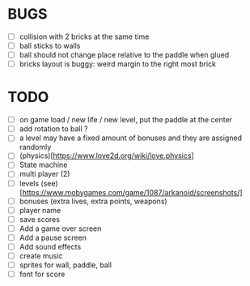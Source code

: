 # BUGS
- [ ] collision with 2 bricks at the same time
- [ ] ball sticks to walls
- [ ] ball should not change place relative to the paddle when glued 
- [ ] bricks layout is buggy: weird margin to the right most brick

# TODO
- [ ] on game load / new life / new level, put the paddle at the center
- [ ] add rotation to ball ?
- [ ] a level may have a fixed amount of bonuses and they are assigned randomly
- [ ] (physics)[https://www.love2d.org/wiki/love.physics]
- [ ] State machine
- [ ] multi player (2)
- [ ] levels (see)[https://www.mobygames.com/game/1087/arkanoid/screenshots/]
- [ ] bonuses (extra lives, extra points, weapons)
- [ ] player name
- [ ] save scores
- [ ] Add a game over screen
- [ ] Add a pause screen
- [ ] Add sound effects
- [ ] create music
- [ ] sprites for wall, paddle, ball
- [ ] font for score
